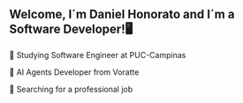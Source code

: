 ## Welcome, I´m Daniel Honorato and I´m a Software Developer!🖥️

📕 Studying Software Engineer at PUC-Campinas

🤖 AI Agents Developer from Voratte 

🎯 Searching for a professional job

 
